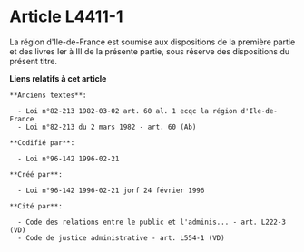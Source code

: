 # Article L4411-1

La région d'Ile-de-France est soumise aux dispositions de la première partie et des livres Ier à III de la présente partie,
sous réserve des dispositions du présent titre.

**Liens relatifs à cet article**

	**Anciens textes**:

	  - Loi n°82-213 1982-03-02 art. 60 al. 1 ecqc la région d'Ile-de-France
	  - Loi n°82-213 du 2 mars 1982 - art. 60 (Ab)

	**Codifié par**:

	  - Loi n°96-142 1996-02-21

	**Créé par**:

	  - Loi n°96-142 1996-02-21 jorf 24 février 1996

	**Cité par**:

	  - Code des relations entre le public et l'adminis... - art. L222-3 (VD)
	  - Code de justice administrative - art. L554-1 (VD)

